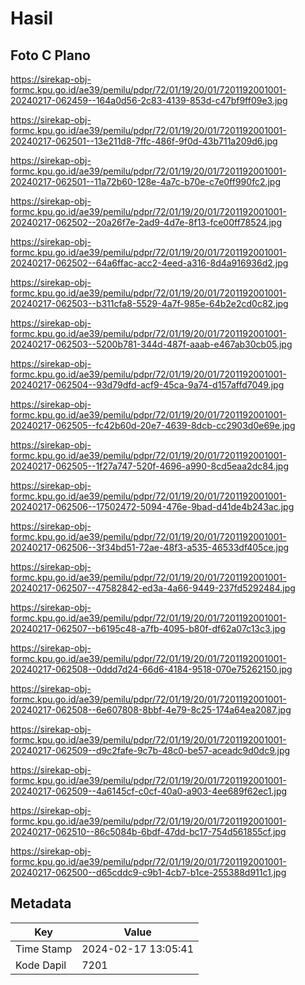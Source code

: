 # Hasil

## Foto C Plano

https://sirekap-obj-formc.kpu.go.id/ae39/pemilu/pdpr/72/01/19/20/01/7201192001001-20240217-062459--164a0d56-2c83-4139-853d-c47bf9ff09e3.jpg

https://sirekap-obj-formc.kpu.go.id/ae39/pemilu/pdpr/72/01/19/20/01/7201192001001-20240217-062501--13e211d8-7ffc-486f-9f0d-43b711a209d6.jpg

https://sirekap-obj-formc.kpu.go.id/ae39/pemilu/pdpr/72/01/19/20/01/7201192001001-20240217-062501--11a72b60-128e-4a7c-b70e-c7e0ff990fc2.jpg

https://sirekap-obj-formc.kpu.go.id/ae39/pemilu/pdpr/72/01/19/20/01/7201192001001-20240217-062502--20a26f7e-2ad9-4d7e-8f13-fce00ff78524.jpg

https://sirekap-obj-formc.kpu.go.id/ae39/pemilu/pdpr/72/01/19/20/01/7201192001001-20240217-062502--64a6ffac-acc2-4eed-a316-8d4a916936d2.jpg

https://sirekap-obj-formc.kpu.go.id/ae39/pemilu/pdpr/72/01/19/20/01/7201192001001-20240217-062503--b311cfa8-5529-4a7f-985e-64b2e2cd0c82.jpg

https://sirekap-obj-formc.kpu.go.id/ae39/pemilu/pdpr/72/01/19/20/01/7201192001001-20240217-062503--5200b781-344d-487f-aaab-e467ab30cb05.jpg

https://sirekap-obj-formc.kpu.go.id/ae39/pemilu/pdpr/72/01/19/20/01/7201192001001-20240217-062504--93d79dfd-acf9-45ca-9a74-d157affd7049.jpg

https://sirekap-obj-formc.kpu.go.id/ae39/pemilu/pdpr/72/01/19/20/01/7201192001001-20240217-062505--fc42b60d-20e7-4639-8dcb-cc2903d0e69e.jpg

https://sirekap-obj-formc.kpu.go.id/ae39/pemilu/pdpr/72/01/19/20/01/7201192001001-20240217-062505--1f27a747-520f-4696-a990-8cd5eaa2dc84.jpg

https://sirekap-obj-formc.kpu.go.id/ae39/pemilu/pdpr/72/01/19/20/01/7201192001001-20240217-062506--17502472-5094-476e-9bad-d41de4b243ac.jpg

https://sirekap-obj-formc.kpu.go.id/ae39/pemilu/pdpr/72/01/19/20/01/7201192001001-20240217-062506--3f34bd51-72ae-48f3-a535-46533df405ce.jpg

https://sirekap-obj-formc.kpu.go.id/ae39/pemilu/pdpr/72/01/19/20/01/7201192001001-20240217-062507--47582842-ed3a-4a66-9449-237fd5292484.jpg

https://sirekap-obj-formc.kpu.go.id/ae39/pemilu/pdpr/72/01/19/20/01/7201192001001-20240217-062507--b6195c48-a7fb-4095-b80f-df62a07c13c3.jpg

https://sirekap-obj-formc.kpu.go.id/ae39/pemilu/pdpr/72/01/19/20/01/7201192001001-20240217-062508--0ddd7d24-66d6-4184-9518-070e75262150.jpg

https://sirekap-obj-formc.kpu.go.id/ae39/pemilu/pdpr/72/01/19/20/01/7201192001001-20240217-062508--6e607808-8bbf-4e79-8c25-174a64ea2087.jpg

https://sirekap-obj-formc.kpu.go.id/ae39/pemilu/pdpr/72/01/19/20/01/7201192001001-20240217-062509--d9c2fafe-9c7b-48c0-be57-aceadc9d0dc9.jpg

https://sirekap-obj-formc.kpu.go.id/ae39/pemilu/pdpr/72/01/19/20/01/7201192001001-20240217-062509--4a6145cf-c0cf-40a0-a903-4ee689f62ec1.jpg

https://sirekap-obj-formc.kpu.go.id/ae39/pemilu/pdpr/72/01/19/20/01/7201192001001-20240217-062510--86c5084b-6bdf-47dd-bc17-754d561855cf.jpg

https://sirekap-obj-formc.kpu.go.id/ae39/pemilu/pdpr/72/01/19/20/01/7201192001001-20240217-062500--d65cddc9-c9b1-4cb7-b1ce-255388d911c1.jpg


## Metadata

| Key        | Value               |
| ---------- | ------------------- |
| Time Stamp | 2024-02-17 13:05:41 |
| Kode Dapil | 7201                |



